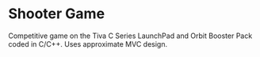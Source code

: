 # Shooter Game
Competitive game on the Tiva C Series LaunchPad and Orbit Booster Pack coded in C/C++. Uses approximate MVC design.

